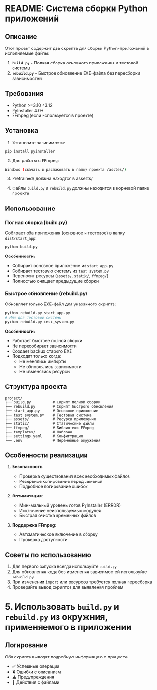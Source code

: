 # README: Система сборки Python приложений

## Описание

Этот проект содержит два скрипта для сборки Python-приложений в исполняемые файлы:

1. **`build.py`** - Полная сборка основного приложения и тестовой системы
2. **`rebuild.py`** - Быстрое обновление EXE-файла без пересборки зависимостей

## Требования

- Python >=3.10 <3.12
- PyInstaller 4.0+
- FFmpeg (если используется в проекте)

## Установка

1. Установите зависимости:
```bash
pip install pyinstaller
```

2. Для работы с FFmpeg:

```bash
Windows (скачать и распаковать в папку проекта /asstes/)
``` 

3. Pretrained/ должна находтся в assests/

3. Файлы `build.py` и `rebuild.py` должны находится в корневой папке проекта

## Использование

### Полная сборка (build.py)

Собирает оба приложения (основное и тестовое) в папку `dist/start_app`:

```bash
python build.py
```

**Особенности:**
- Собирает основное приложение из `start_app.py`
- Собирает тестовую систему из `test_system.py`
- Переносит ресурсы (`assets/`, `static/`, `ffmpeg/`)
- Полностью очищает предыдущие сборки

### Быстрое обновление (rebuild.py)

Обновляет только EXE-файл для указанного скрипта:

```bash
python rebuild.py start_app.py
# Или для тестовой системы
python rebuild.py test_system.py
```

**Особенности:**
- Работает  быстрее полной сборки
- Не пересобирает зависимости
- Создает backup старого EXE
- Подходит только когда:
  - Не менялись импорты
  - Не обновлялись зависимости
  - Не изменялись ресурсы

## Структура проекта

```
project/
├── build.py          # Скрипт полной сборки
├── rebuild.py        # Скрипт быстрого обновления
├── start_app.py      # Основное приложение
├── test_system.py    # Тестовая система
├── assets/           # Ресурсы приложения
├── static/           # Статические файлы
├── ffmpeg/           # Библиотеки FFmpeg
├── templates/        # Шаблоны
├── settings.yaml     # Конфигурация
└── .env              # Переменные окружения
```

## Особенности реализации

1. **Безопасность**:
   - Проверка существования всех необходимых файлов
   - Резервное копирование перед заменой
   - Подробное логирование ошибок

2. **Оптимизация**:
   - Минимальный уровень логов PyInstaller (ERROR)
   - Исключение неиспользуемых модулей
   - Быстрая очистка временных файлов

3. **Поддержка FFmpeg**:
   - Автоматическое включение в сборку
   - Проверка доступности

## Советы по использованию

1. Для первого запуска всегда используйте `build.py`
2. Для обновления кода без изменения зависимостей используйте `rebuild.py`
3. При изменении `import` или ресурсов требуется полная пересборка
4. Проверяйте вывод скриптов для выявления проблем
# 5. Использовать `build.py` и `rebuild.py` из окружния, применяемого в приложении # 

## Логирование

Оба скрипта выводят подробную информацию о процессе:
- ✅ Успешные операции
- ❌ Ошибки с описанием
- ⚠️ Предупреждения
- 🔄 Действия с файлами

